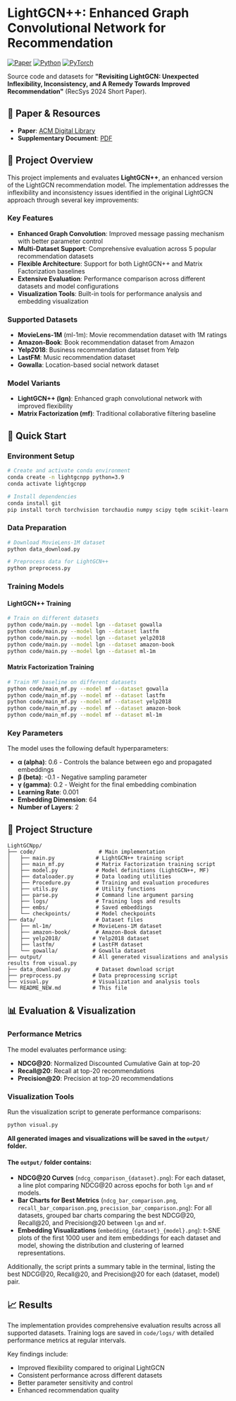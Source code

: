 # LightGCN++: Enhanced Graph Convolutional Network for Recommendation

[![Paper](https://img.shields.io/badge/Paper-RecSys%202024-blue)](https://dl.acm.org/doi/10.1145/3640457.3688176)
[![Python](https://img.shields.io/badge/Python-3.9+-blue.svg)](https://www.python.org/downloads/)
[![PyTorch](https://img.shields.io/badge/PyTorch-1.8+-red.svg)](https://pytorch.org/)

Source code and datasets for **"Revisiting LightGCN: Unexpected Inflexibility, Inconsistency, and A Remedy Towards Improved Recommendation"** (RecSys 2024 Short Paper).

## 📖 Paper & Resources

- **Paper**: [ACM Digital Library](https://dl.acm.org/doi/10.1145/3640457.3688176)
- **Supplementary Document**: [PDF](supplementary_document.pdf)

## 🎯 Project Overview

This project implements and evaluates **LightGCN++**, an enhanced version of the LightGCN recommendation model. The implementation addresses the inflexibility and inconsistency issues identified in the original LightGCN approach through several key improvements:

### Key Features
- **Enhanced Graph Convolution**: Improved message passing mechanism with better parameter control
- **Multi-Dataset Support**: Comprehensive evaluation across 5 popular recommendation datasets
- **Flexible Architecture**: Support for both LightGCN++ and Matrix Factorization baselines
- **Extensive Evaluation**: Performance comparison across different datasets and model configurations
- **Visualization Tools**: Built-in tools for performance analysis and embedding visualization

### Supported Datasets
- **MovieLens-1M** (ml-1m): Movie recommendation dataset with 1M ratings
- **Amazon-Book**: Book recommendation dataset from Amazon
- **Yelp2018**: Business recommendation dataset from Yelp
- **LastFM**: Music recommendation dataset
- **Gowalla**: Location-based social network dataset

### Model Variants
- **LightGCN++ (lgn)**: Enhanced graph convolutional network with improved flexibility
- **Matrix Factorization (mf)**: Traditional collaborative filtering baseline

## 🚀 Quick Start

### Environment Setup

```bash
# Create and activate conda environment
conda create -n lightgcnpp python=3.9
conda activate lightgcnpp

# Install dependencies
conda install git
pip install torch torchvision torchaudio numpy scipy tqdm scikit-learn pandas tensorboardX matplotlib
```

### Data Preparation

```bash
# Download MovieLens-1M dataset
python data_download.py

# Preprocess data for LightGCN++
python preprocess.py
```

### Training Models

#### LightGCN++ Training
```bash
# Train on different datasets
python code/main.py --model lgn --dataset gowalla
python code/main.py --model lgn --dataset lastfm
python code/main.py --model lgn --dataset yelp2018
python code/main.py --model lgn --dataset amazon-book
python code/main.py --model lgn --dataset ml-1m
```

#### Matrix Factorization Training
```bash
# Train MF baseline on different datasets
python code/main_mf.py --model mf --dataset gowalla
python code/main_mf.py --model mf --dataset lastfm
python code/main_mf.py --model mf --dataset yelp2018
python code/main_mf.py --model mf --dataset amazon-book
python code/main_mf.py --model mf --dataset ml-1m
```

### Key Parameters

The model uses the following default hyperparameters:
- **α (alpha)**: 0.6 - Controls the balance between ego and propagated embeddings
- **β (beta)**: -0.1 - Negative sampling parameter
- **γ (gamma)**: 0.2 - Weight for the final embedding combination
- **Learning Rate**: 0.001
- **Embedding Dimension**: 64
- **Number of Layers**: 2

## 📁 Project Structure

```
LightGCNpp/
├── code/                    # Main implementation
│   ├── main.py             # LightGCN++ training script
│   ├── main_mf.py          # Matrix Factorization training script
│   ├── model.py            # Model definitions (LightGCN++, MF)
│   ├── dataloader.py       # Data loading utilities
│   ├── Procedure.py        # Training and evaluation procedures
│   ├── utils.py            # Utility functions
│   ├── parse.py            # Command line argument parsing
│   ├── logs/               # Training logs and results
│   ├── embs/               # Saved embeddings
│   └── checkpoints/        # Model checkpoints
├── data/                   # Dataset files
│   ├── ml-1m/             # MovieLens-1M dataset
│   ├── amazon-book/        # Amazon-Book dataset
│   ├── yelp2018/          # Yelp2018 dataset
│   ├── lastfm/            # LastFM dataset
│   └── gowalla/           # Gowalla dataset
├── output/                # All generated visualizations and analysis results from visual.py
├── data_download.py        # Dataset download script
├── preprocess.py          # Data preprocessing script
├── visual.py              # Visualization and analysis tools
└── README_NEW.md          # This file
```

## 📊 Evaluation & Visualization

### Performance Metrics
The model evaluates performance using:
- **NDCG@20**: Normalized Discounted Cumulative Gain at top-20
- **Recall@20**: Recall at top-20 recommendations
- **Precision@20**: Precision at top-20 recommendations

### Visualization Tools

Run the visualization script to generate performance comparisons:

```bash
python visual.py
```

**All generated images and visualizations will be saved in the `output/` folder.**

#### The `output/` folder contains:
- **NDCG@20 Curves** (`ndcg_comparison_{dataset}.png`): For each dataset, a line plot comparing NDCG@20 across epochs for both `lgn` and `mf` models.
- **Bar Charts for Best Metrics** (`ndcg_bar_comparison.png`, `recall_bar_comparison.png`, `precision_bar_comparison.png`): For all datasets, grouped bar charts comparing the best NDCG@20, Recall@20, and Precision@20 between `lgn` and `mf`.
- **Embedding Visualizations** (`embedding_{dataset}_{model}.png`): t-SNE plots of the first 1000 user and item embeddings for each dataset and model, showing the distribution and clustering of learned representations.

Additionally, the script prints a summary table in the terminal, listing the best NDCG@20, Recall@20, and Precision@20 for each (dataset, model) pair. 

## 📈 Results

The implementation provides comprehensive evaluation results across all supported datasets. Training logs are saved in `code/logs/` with detailed performance metrics at regular intervals.

Key findings include:
- Improved flexibility compared to original LightGCN
- Consistent performance across different datasets
- Better parameter sensitivity and control
- Enhanced recommendation quality